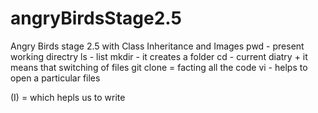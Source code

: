# angryBirdsStage2.5
Angry Birds stage 2.5 with Class Inheritance and Images
pwd - present working directry 
ls - list
mkdir - it creates a folder 
cd - current diatry + it means that switching of files
git clone = facting all the code 
vi - helps to open a particular files 












(I) = which hepls us to write
























































